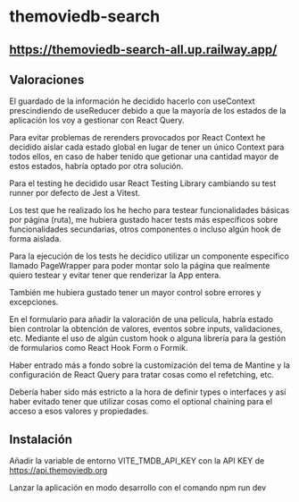 # themoviedb-search

## https://themoviedb-search-all.up.railway.app/

## Valoraciones

El guardado de la información he decidido hacerlo con useContext prescindiendo de useReducer debido a que la mayoría de los estados de la aplicación los voy a gestionar con React Query.

Para evitar problemas de rerenders provocados por React Context he decidido aislar cada estado global en lugar de tener un único Context para todos ellos, en caso de haber tenido que getionar una cantidad mayor de estos estados, habría optado por otra solución.

Para el testing he decidido usar React Testing Library cambiando su test runner por defecto de Jest a Vitest.

Los test que he realizado los he hecho para testear funcionalidades básicas por página (ruta), me hubiera gustado hacer tests más específicos sobre funcionalidades secundarias, otros componentes o incluso algún hook de forma aislada.

Para la ejecución de los tests he decidico utilizar un componente específico llamado PageWrapper para poder montar solo la página que realmente quiero testear y evitar tener que renderizar la App entera.

También me hubiera gustado tener un mayor control sobre errores y excepciones.

En el formulario para añadir la valoración de una película, habría estado bien controlar la obtención de valores, eventos sobre inputs, validaciones, etc. Mediante el uso de algún custom hook o alguna librería para la gestión de formularios como React Hook Form o Formik.

Haber entrado más a fondo sobre la customización del tema de Mantine y la configuración de React Query para tratar cosas como el refetching, etc.

Debería haber sido más estricto a la hora de definir types o interfaces y así haber evitado tener que utilizar cosas como el optional chaining para el acceso a esos valores y propiedades.

## Instalación

Añadir la variable de entorno VITE_TMDB_API_KEY con la API KEY de https://api.themoviedb.org

Lanzar la aplicación en modo desarrollo con el comando npm run dev
